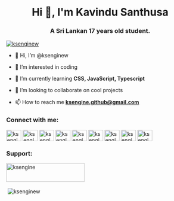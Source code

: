 
<h1 align="center">Hi 👋, I'm Kavindu Santhusa</h1>
<h3 align="center">A Sri Lankan 17 years old student.</h3>
<p align="left"> <a href="https://github.com/ryo-ma/github-profile-trophy"><img src="https://github-profile-trophy.vercel.app/?username=ksenginew" alt="ksenginew" /></a> </p>

- 👋 Hi, I’m @ksenginew

- 👀 I’m interested in coding

- 🌱 I’m currently learning **CSS, JavaScript, Typescript**

- 💞️ I’m looking to collaborate on cool projects

- 📫 How to reach me **ksengine.github@gmail.com**

<h3 align="left">Connect with me:</h3>
<p align="left">
<a href="https://codepen.io/ksengine" target="blank"><img align="center" src="https://raw.githubusercontent.com/rahuldkjain/github-profile-readme-generator/master/src/images/icons/Social/codepen.svg" alt="ksengine" height="30" width="40" /></a>
<a href="https://dev.to/ksengine" target="blank"><img align="center" src="https://cdn.jsdelivr.net/npm/simple-icons@3.0.1/icons/dev-dot-to.svg" alt="ksengine" height="30" width="40" /></a>
<a href="https://twitter.com/ksengine" target="blank"><img align="center" src="https://raw.githubusercontent.com/rahuldkjain/github-profile-readme-generator/master/src/images/icons/Social/twitter.svg" alt="ksengine" height="30" width="40" /></a>
<a href="https://linkedin.com/in/ksengine" target="blank"><img align="center" src="https://raw.githubusercontent.com/rahuldkjain/github-profile-readme-generator/master/src/images/icons/Social/linked-in-alt.svg" alt="ksengine" height="30" width="40" /></a>
<a href="https://stackoverflow.com/users/ksengine" target="blank"><img align="center" src="https://raw.githubusercontent.com/rahuldkjain/github-profile-readme-generator/master/src/images/icons/Social/stack-overflow.svg" alt="ksengine" height="30" width="40" /></a>
<a href="https://codesandbox.com/ksengine" target="blank"><img align="center" src="https://cdn.jsdelivr.net/npm/simple-icons@3.0.1/icons/codesandbox.svg" alt="ksengine" height="30" width="40" /></a>
<a href="https://kaggle.com/ksengine" target="blank"><img align="center" src="https://raw.githubusercontent.com/rahuldkjain/github-profile-readme-generator/master/src/images/icons/Social/kaggle.svg" alt="ksengine" height="30" width="40" /></a>
<a href="https://fb.com/ksengine" target="blank"><img align="center" src="https://raw.githubusercontent.com/rahuldkjain/github-profile-readme-generator/master/src/images/icons/Social/facebook.svg" alt="ksengine" height="30" width="40" /></a>
<a href="https://instagram.com/ksengine" target="blank"><img align="center" src="https://raw.githubusercontent.com/rahuldkjain/github-profile-readme-generator/master/src/images/icons/Social/instagram.svg" alt="ksengine" height="30" width="40" /></a>
</p>

<h3 align="left">Support:</h3>
<p><a href="https://www.buymeacoffee.com/ksengine"> <img align="left" src="https://cdn.buymeacoffee.com/buttons/v2/default-yellow.png" height="50" width="210" alt="ksengine" /></a></p><br><br>
<br>

<p>&nbsp;<img align="center" src="https://github-readme-stats.vercel.app/api?username=ksenginew&show_icons=true&locale=en" alt="ksenginew" /></p>
